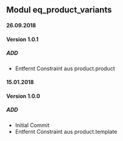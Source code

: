 ## Modul eq_product_variants

#### 26.09.2018
#### Version 1.0.1
##### ADD
- Entfernt Constraint aus product.product

#### 15.01.2018
#### Version 1.0.0
##### ADD
- Initial Commit
- Entfernt Constraint aus product.template
